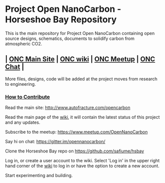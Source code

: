 # Project Open NanoCarbon - Horseshoe Bay Repository

This is the main repository for Project Open NanoCarbon containing open source designs, schematics, documents to solidify carbon from atmospheric CO2.

## | [ONC Main Site](http://www.autofracture.com/opencarbon) | [ONC wiki](https://opennanocarbon.atlassian.net) | [ONC Meetup](https://www.meetup.com/OpenNanoCarbon/) | [ONC Chat](https://gitter.im/opennanocarbon) |

More files, designs, code will be added at the project moves from research to engineering.

### [How to Contribute](https://opennanocarbon.atlassian.net/wiki/display/REF/How+to+contribute+to+Project+Open+NanoCarbon)

Read the main site: http://www.autofracture.com/opencarbon

Read the main page of the [wiki](https://opennanocarbon.atlassian.net), it will contain the latest status of this project and any updates.

Subscribe to the meetup: https://www.meetup.com/OpenNanoCarbon

Say hi on chat: https://gitter.im/opennanocarbon/

Clone the Horseshoe Bay repo on https://github.com/safiume/hsbay

Log in, or create a user account to the wiki. Select 'Log in' in the upper right hand corner of the [wiki](https://opennanocarbon.atlassian.net) to log in or have the option to create a new account.

Start experimenting and building.
